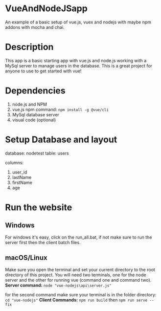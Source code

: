 # VueAndNodeJSapp
An example of a basic setup of vue.js, vuex and nodejs with maybe npm addons with mocha and chai.

# Description
This app is a basic starting app with vue.js and node.js working with a MySql server to manage users in the database. This
is a great project for anyone to use to get started with vue!

# Dependencies

1. node.js and NPM
2. vue.js npm command: `npm install -g @vue/cli`
3. MySql database server 
4. visual code (optional) 


# Setup Database and layout
database: nodetest
table: users

columns:
1. user_id
2. lastName
3. firstName
4. age

# Run the website

## Windows
For windows it's easy, click on the run_all.bat, if not make sure to run the server first then the client batch files.

## macOS/Linux
Make sure you open the terminal and set your current directory to the root directory of this project. You will need two terminals, one for the node server and the other for running vue (command one and command two).
__Server command:__ `node "vue-nodejs\api\server.js"`

for the second command make sure your terminal is in the folder directory: `cd "vue-nodejs"`
__Client Commands:__ `npm run build` then `npm run serve --fix`


